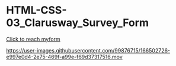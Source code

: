 # HTML-CSS-03_Clarusway_Survey_Form

[Click to reach myform](https://brs14shn.github.io/HTML-CSS-03_Clarusway_Survey_Form/)

https://user-images.githubusercontent.com/99876715/166502726-e997e0d4-2e75-469f-a99e-f69d37317516.mov




